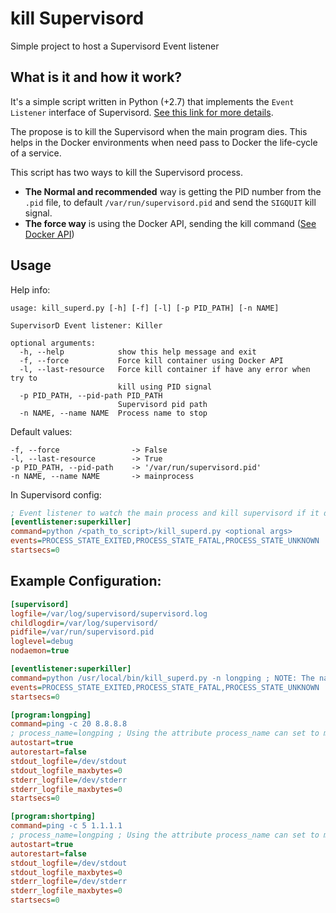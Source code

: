 # kill Supervisord #

Simple project to host a Supervisord Event listener

## What is it and how it work?

It's a simple script written in Python (+2.7) that implements the `Event Listener` interface of Supervisord.
[See this link for more details](http://supervisord.org/events.html).

The propose is to kill the Supervisord when the main program dies. This helps in the Docker environments when
need pass to Docker the life-cycle of a service.

This script has two ways to kill the Supervisord process.
- **The Normal and recommended** way is getting the PID number from the `.pid` file, to default
`/var/run/supervisord.pid` and send the `SIGQUIT` kill signal.
- **The force way** is using the Docker API, sending the kill command
([See Docker API](https://docs.docker.com/engine/api/v1.40/#operation/ContainerKill))

## Usage

Help info:

```text
usage: kill_superd.py [-h] [-f] [-l] [-p PID_PATH] [-n NAME]

SupervisorD Event listener: Killer

optional arguments:
  -h, --help            show this help message and exit
  -f, --force           Force kill container using Docker API
  -l, --last-resource   Force kill container if have any error when try to
                        kill using PID signal
  -p PID_PATH, --pid-path PID_PATH
                        Supervisord pid path
  -n NAME, --name NAME  Process name to stop
```

Default values:

```text
-f, --force                -> False
-l, --last-resource        -> True
-p PID_PATH, --pid-path    -> '/var/run/supervisord.pid'
-n NAME, --name NAME       -> mainprocess
```

In Supervisord config:

```ini
; Event listener to watch the main process and kill supervisord if it dies
[eventlistener:superkiller]
command=python /<path_to_script>/kill_superd.py <optional args>
events=PROCESS_STATE_EXITED,PROCESS_STATE_FATAL,PROCESS_STATE_UNKNOWN
startsecs=0
```

## Example Configuration:



```ini
[supervisord]
logfile=/var/log/supervisord/supervisord.log
childlogdir=/var/log/supervisord/
pidfile=/var/run/supervisord.pid
loglevel=debug
nodaemon=true

[eventlistener:superkiller]
command=python /usr/local/bin/kill_superd.py -n longping ; NOTE: The name of the process is the name of program!
events=PROCESS_STATE_EXITED,PROCESS_STATE_FATAL,PROCESS_STATE_UNKNOWN
startsecs=0

[program:longping]
command=ping -c 20 8.8.8.8
; process_name=longping ; Using the attribute process_name can set to many programs the same name!
autostart=true
autorestart=false
stdout_logfile=/dev/stdout
stdout_logfile_maxbytes=0
stderr_logfile=/dev/stderr
stderr_logfile_maxbytes=0
startsecs=0

[program:shortping]
command=ping -c 5 1.1.1.1
; process_name=longping ; Using the attribute process_name can set to many programs the same name!
autostart=true
autorestart=false
stdout_logfile=/dev/stdout
stdout_logfile_maxbytes=0
stderr_logfile=/dev/stderr
stderr_logfile_maxbytes=0
startsecs=0
```
 
